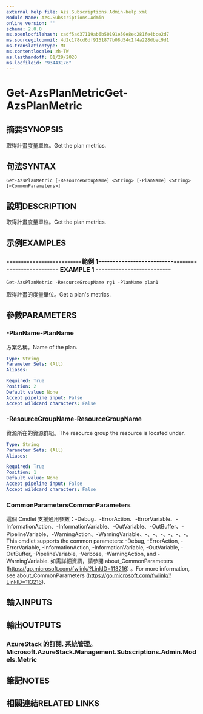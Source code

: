 ```yaml
---
external help file: Azs.Subscriptions.Admin-help.xml
Module Name: Azs.Subscriptions.Admin
online version: ''
schema: 2.0.0
ms.openlocfilehash: cadf5ad37119ab6b50191e50e8ec281fe4bce2d7
ms.sourcegitcommit: 4d2c178cd6df9151877b08d54c1f4a228dbec9d1
ms.translationtype: MT
ms.contentlocale: zh-TW
ms.lasthandoff: 01/29/2020
ms.locfileid: "93443176"
---
```

# <span data-ttu-id="6c1ff-101">Get-AzsPlanMetric</span><span class="sxs-lookup"><span data-stu-id="6c1ff-101">Get-AzsPlanMetric</span></span>

## <span data-ttu-id="6c1ff-102">摘要</span><span class="sxs-lookup"><span data-stu-id="6c1ff-102">SYNOPSIS</span></span>
<span data-ttu-id="6c1ff-103">取得計畫度量單位。</span><span class="sxs-lookup"><span data-stu-id="6c1ff-103">Get the plan metrics.</span></span>

## <span data-ttu-id="6c1ff-104">句法</span><span class="sxs-lookup"><span data-stu-id="6c1ff-104">SYNTAX</span></span>

```
Get-AzsPlanMetric [-ResourceGroupName] <String> [-PlanName] <String> [<CommonParameters>]
```

## <span data-ttu-id="6c1ff-105">說明</span><span class="sxs-lookup"><span data-stu-id="6c1ff-105">DESCRIPTION</span></span>
<span data-ttu-id="6c1ff-106">取得計畫度量單位。</span><span class="sxs-lookup"><span data-stu-id="6c1ff-106">Get the plan metrics.</span></span>

## <span data-ttu-id="6c1ff-107">示例</span><span class="sxs-lookup"><span data-stu-id="6c1ff-107">EXAMPLES</span></span>

### <span data-ttu-id="6c1ff-108">--------------------------範例 1--------------------------</span><span class="sxs-lookup"><span data-stu-id="6c1ff-108">-------------------------- EXAMPLE 1 --------------------------</span></span>
```
Get-AzsPlanMetric -ResourceGroupName rg1 -PlanName plan1
```

<span data-ttu-id="6c1ff-109">取得計畫的度量單位。</span><span class="sxs-lookup"><span data-stu-id="6c1ff-109">Get a plan's metrics.</span></span>

## <span data-ttu-id="6c1ff-110">參數</span><span class="sxs-lookup"><span data-stu-id="6c1ff-110">PARAMETERS</span></span>

### <span data-ttu-id="6c1ff-111">-PlanName</span><span class="sxs-lookup"><span data-stu-id="6c1ff-111">-PlanName</span></span>
<span data-ttu-id="6c1ff-112">方案名稱。</span><span class="sxs-lookup"><span data-stu-id="6c1ff-112">Name of the plan.</span></span>

```yaml
Type: String
Parameter Sets: (All)
Aliases: 

Required: True
Position: 2
Default value: None
Accept pipeline input: False
Accept wildcard characters: False
```

### <span data-ttu-id="6c1ff-113">-ResourceGroupName</span><span class="sxs-lookup"><span data-stu-id="6c1ff-113">-ResourceGroupName</span></span>
<span data-ttu-id="6c1ff-114">資源所在的資源群組。</span><span class="sxs-lookup"><span data-stu-id="6c1ff-114">The resource group the resource is located under.</span></span>

```yaml
Type: String
Parameter Sets: (All)
Aliases: 

Required: True
Position: 1
Default value: None
Accept pipeline input: False
Accept wildcard characters: False
```

### <span data-ttu-id="6c1ff-115">CommonParameters</span><span class="sxs-lookup"><span data-stu-id="6c1ff-115">CommonParameters</span></span>
<span data-ttu-id="6c1ff-116">這個 Cmdlet 支援通用參數：-Debug、-ErrorAction、-ErrorVariable、-InformationAction、-InformationVariable、-OutVariable、-OutBuffer、-PipelineVariable、-WarningAction、-WarningVariable、-、-、-、-、-、-。</span><span class="sxs-lookup"><span data-stu-id="6c1ff-116">This cmdlet supports the common parameters: -Debug, -ErrorAction, -ErrorVariable, -InformationAction, -InformationVariable, -OutVariable, -OutBuffer, -PipelineVariable, -Verbose, -WarningAction, and -WarningVariable.</span></span> <span data-ttu-id="6c1ff-117">如需詳細資訊，請參閱 about_CommonParameters (https://go.microsoft.com/fwlink/?LinkID=113216) 。</span><span class="sxs-lookup"><span data-stu-id="6c1ff-117">For more information, see about_CommonParameters (https://go.microsoft.com/fwlink/?LinkID=113216).</span></span>

## <span data-ttu-id="6c1ff-118">輸入</span><span class="sxs-lookup"><span data-stu-id="6c1ff-118">INPUTS</span></span>

## <span data-ttu-id="6c1ff-119">輸出</span><span class="sxs-lookup"><span data-stu-id="6c1ff-119">OUTPUTS</span></span>

### <span data-ttu-id="6c1ff-120">AzureStack 的訂閱. 系統管理。</span><span class="sxs-lookup"><span data-stu-id="6c1ff-120">Microsoft.AzureStack.Management.Subscriptions.Admin.Models.Metric</span></span>

## <span data-ttu-id="6c1ff-121">筆記</span><span class="sxs-lookup"><span data-stu-id="6c1ff-121">NOTES</span></span>

## <span data-ttu-id="6c1ff-122">相關連結</span><span class="sxs-lookup"><span data-stu-id="6c1ff-122">RELATED LINKS</span></span>

